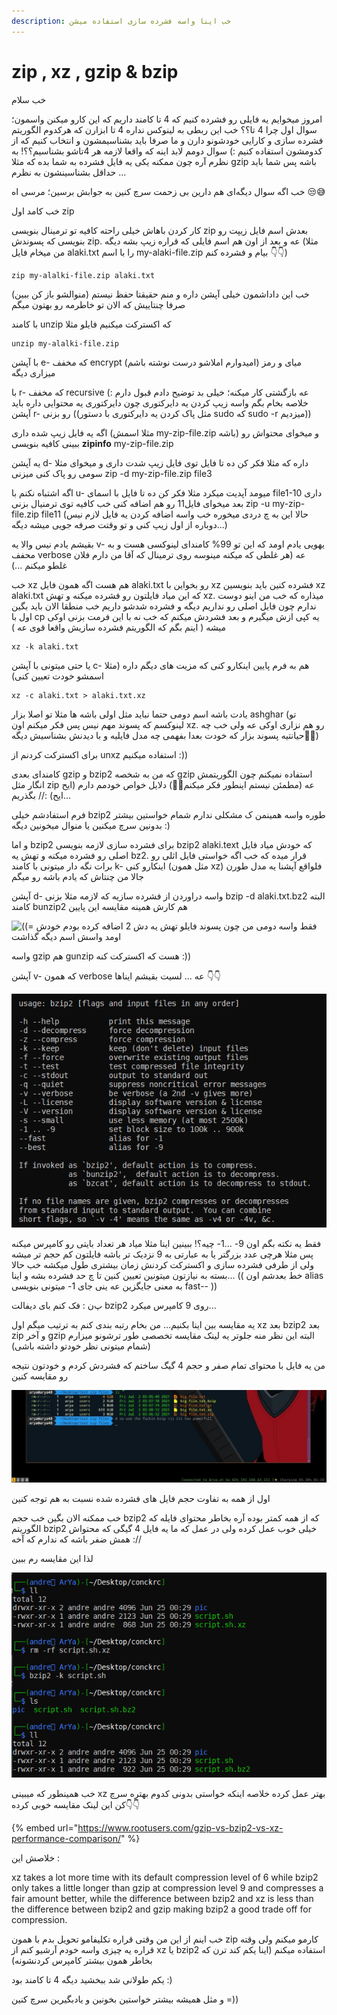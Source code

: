 ```yaml
---
description: خب اینا واسه فشرده سازی استفاده میشن
---
```


# zip , xz , gzip & bzip

خب سلام

امروز میخوایم یه فایلی رو فشرده کنیم که 4 تا کامند داریم که این کارو میکنن واسمون؛ سوال اول چرا 4 تا؟؟ خب این ربطی به لینوکس نداره 4 تا ابزارن که هرکدوم الگوریتم فشرده سازی و کارایی خودشونو دارن و ما صرفا باید بشناسیمشون و انتخاب کنیم که از کدومشون استفاده کنیم :\) سوال دومم لابد اینه که واقعا لازمه هر 4تاشو بشناسیم؟؟! به نظرم آره چون ممکنه یکی یه فایل فشرده به شما بده که مثلا gzip باشه پس شما باید حداقل بشناسینشون به نظرم ...

خب اگه سوال دیگه‌ای هم دارین بی زحمت سرچ کنین به جوابش برسین؛ مرسی اه 😒😅



خب کامد اول zip 

کار کردن باهاش خیلی راحته کافیه تو ترمینال بنویسی zip بعدش اسم فایل زیپت رو بنویسی که پسوندش zip. عه و بعد از اون هم اسم فایلی که قراره زیپ بشه دیگه \(مثلا من میخام فایل alaki.txt را با اسم my-alaki-file.zip بیام و فشرده کنم 👇👇\)

```text
zip my-alalki-file.zip alaki.txt
```

خب این داداشمون خیلی آپشن داره و منم حقیقتا حفظ نیستم \(منوالشو باز کن ببین\) صرفا چنتاییش که الان تو خاطرمه رو بهتون میگم 

با کامند unzip که اکسترکت میکنیم فایلو مثلا

```text
unzip my-alalki-file.zip
```

با آپشن e- که مخفف encrypt \(امیدوارم املاشو درست نوشته باشم\) میای و رمز میزاری دیگه

با r- که مخفف recursive عه بازگشتی کار میکنه؛ خیلی بد توضیح دادم قبول دارم :\) خلاصه بخام بگم واسه زیپ کردن یه دایرکتوری چون دایرکتوری یه محتوایی داره باید آپشن r- رو بزنی \(\(مثل پاک کردن یه دایرکتوری با دستور sudo که sudo -r میزدیم\)\)

اگه یه فایل زیپ شده داری \(مثلا اسمش my-zip-file.zip باشه\)  و میخوای محتواش رو ببینی کافیه بنویسی **zipinfo** my-zip-file.zip

یه آپشن d- داره که مثلا فکر کن ده تا فایل توی فایل زیپ شدت داری و میخوای مثلا سومی رو پاک کنی میزنی zip -d my-zip-file.zip file3

اگه اشتباه نکنم با u- میومد آپدیت میکرد مثلا فکر کن ده تا فایل با اسمای file1-10 داری بعد میخوای فایل11 رو هم اضافه کنی خب کافیه توی ترمنیال بزنی zip -u my-zip-file.zip file11  \(حالا این به چ دردی میخوره خب واسه اضافه کردن یه فایل لازم نیس دوباره از اول زیپ کنی و تو وقتت صرفه جویی میشه دیگه...\)

بقیشم یادم نیس والا یه v- یهویی یادم اومد که این تو 99% کامندای لینوکسی هست و به محفف verbose عه \(هر غلطی که میکنه مینوسه روی ترمینال که آقا من دارم فلان غلطو میکنم ...\)



خب xz هم هست اگه همون فایل alaki.txt رو بخواین با xz فشرده کنین باید بنویسین xz alaki.txt که این میاد فایلتون رو فشرده میکنه و تهش xz. میذاره که خب من اینو دوست ندارم چون فایل اصلی رو نداریم دیگه و فشرده شدشو داریم خب منطقا الان باید بگین اول با cp یه کپی ازش میگیرم و بعد فشردش میکنم که خب نه با این فرمت بزنی اوکی میشه \( اینم بگم که الگوریتم فشرده سازیش واقعا قوی عه \)

```text
xz -k alaki.txt
```

یا حتی میتونی با آپشن c- هم به فرم پایین اینکارو کنی که مزیت های دیگم داره \(مثلا اسمشو خودت تعیین کنی\)

```text
xz -c alaki.txt > alaki.txt.xz 
```

یادت باشه اسم دومی حتما نباید مثل اولی باشه ها مثلا تو اصلا بزار ashghar \(تو لینوکسم که پسوند مهم نیس پس فکر میکنم اون xz. رو هم نزاری اوکی عه ولی خب چه حیانتیه پسوند بزار که خودت بعدا بفهمی چه مدل فایلیه و با دیدنش بشناسیش دیگه😬😬\)

برای اکسترکت کردنم از unxz استفاده میکنیم :\)\)

کامندای بعدی gzip و bzip2 که من به شخصه gzip استفاده نمیکنم چون الگوریتمش انگار مثل zip عه \(مطمئن نیستم اینطور فکر میکنم🤷‍♂️\) دلایل خواص خودمم دارم \(ایح ایح\) :// بگذریم...

فرم استفادشم خیلی bzip2 طوره واسه همینمن ک مشکلی ندارم شمام خواستین بیشتر بدونین سرچ میکنین یا منوال میخونین دیگه :\)

و اما bzip2 برای فشرده سازی لازمه بنویسی bzip2 alaki.text که خودش میاد فایل اصلی رو فشرده میکنه و تهش یه bz2. قرار میده که خب اگه خواستی فایل اثلی رو برات نگه دار میتونی با کامند k- اینکارو کنی \(مثل همون xz\) فلواقع آپشنا یه مدل طورن جالا من چنتاش که یادم باشه رو میگم

آپشن d- واسه دراوردن از فشرده سازیه که لازمه مثلا بزنی bzip -d alaki.txt.bz2 البته کامند bunzip2 هم کارش همینه مقایسه این پایین

![\(\(= &#x641;&#x642;&#x637; &#x648;&#x627;&#x633;&#x647; &#x62F;&#x648;&#x645;&#x6CC; &#x645;&#x646; &#x686;&#x648;&#x646; &#x67E;&#x633;&#x648;&#x646;&#x62F; &#x641;&#x627;&#x6CC;&#x644;&#x648; &#x62A;&#x647;&#x634; &#x6CC;&#x647; &#x62F;&#x634; 2 &#x627;&#x636;&#x627;&#x641;&#x647; &#x6A9;&#x631;&#x62F;&#x647; &#x628;&#x648;&#x62F;&#x645; &#x62E;&#x648;&#x62F;&#x634; &#x627;&#x648;&#x645;&#x62F; &#x648;&#x627;&#x633;&#x634; &#x627;&#x633;&#x645; &#x62F;&#x6CC;&#x6AF;&#x647; &#x6AF;&#x630;&#x627;&#x634;&#x62A; ](.gitbook/assets/image%20%281%29.png)

واسه gzip هم gunzip هست که اکسترکت کنه :\)\)

آپشن v- که همون verbose عه ... لسیت بقیشم ایناها 👇👇

![](.gitbook/assets/image.png)

فقط یه نکته بگم اون 9- ...1- چیه؟! ببینین اینا مثلا میاد هر تعداد بایتی رو کامپرس میکنه پس مثلا هرچی عدد بزرگتر یا به عبارتی به 9 نزدیک تر باشه فایلتون کم حجم تر میشه ولی از طرفی فشرده سازی و اکسترکت کردنش زمان بیشتری طول میکشه خب حالا بسته به نیازتون میتونین تعیین کنین تا چ حد فشرده بشه و اینا... \(\( خط بعدشم اون alias به معنی جایگزین عه ینی جای 1- میتونی بنویسی fast-- \)\)

پ‌ن : فک کنم بای دیفالت bzip2 روی 9 کامپرس میکرد...

یه مقایسه بین اینا بکنیم... من بخام رتبه بندی کنم به ترتیب میگم اول xz بعد bzip2 بعد zip و آخر gzip البته این نظر منه جلوتر یه لینک مقایسه تخصصی طور ترشونو میزارم \(شمام میتونی نظر خودتو داشته باشی\)

من یه فایل با محتوای تمام صفر و حجم 4 گیگ ساختم که فشردش کردم و خودتون نتیجه رو مقایسه کنین

![](.gitbook/assets/whatsapp-image-2021-07-02-at-03.48.38%20%281%29.jpeg)

اول از همه به تفاوت حجم فایل های فشرده شده نسبت به هم توجه کنین 

خب ممکنه الان بگین خب حجم bzip2 که از همه کمتر بوده آره بخاطر محتوای فایله که الگوریتم bzip2 خیلی خوب عمل کرده ولی در عمل که ما یه فایل 4 گیگی که محتواش همش ضفر باشه که ندارم که آخه ://

لذا این مقایسه رم ببین

![](.gitbook/assets/34.png)

خب همینطور که میبینی xz بهتر عمل کرده خلاصه اینکه خواستی بدونی کدوم بهتره سرچ کن این لینک مقایسه خوبی کرده👇👇

{% embed url="https://www.rootusers.com/gzip-vs-bzip2-vs-xz-performance-comparison/" %}

خلاصش این : 

xz takes a lot more time with its default compression level of 6 while bzip2 only takes a little longer than gzip at compression level 9 and compresses a fair amount better, while the difference between bzip2 and xz is less than the difference between bzip2 and gzip making bzip2 a good trade off for compression.

خب اینم از این من وقتی قراره تکلیفامو تحویل بدم با همون zip کارمو میکنم ولی وقته قراره یه چیزی واسه خودم آرشیو کنم از xz یا  bzip2 استفاده میکنم \(اینا یکم کند ترن که بخاطر همون بیشتر کامپرس کردنشونه\)

یکم طولانی شد ببخشید دیگه 4 تا کامند بود :\) 

و مثل همیشه بیشتر خواستین بخونین و یادبگیرین سرچ کنین =\)\)

